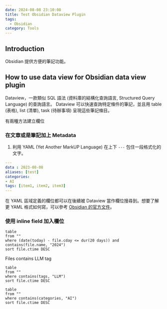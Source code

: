 ```yaml
---
date: 2024-08-08 23:10:08
title: Test Obsidian Dataview Plugin
tags:
  - Obsidian
category: Tools
---
```


## Introduction

Obsidian 提供方便的筆記功能。

## How to use data view for Obsidian data view plugin

Dataview，一款類似 SQL 語法 (資料庫的結構化查詢語言, Structured Query Language) 的查詢語言。 Dataview 可以快速查詢特定條件的筆記，並且用 table (表格), list (清單), task (待辦事項) 呈現這些筆記條目。

有兩種方法建立欄位
### 在文章或是筆記加上 Metadata
1. 利用 YAML (Yet Another MarkUP Language) 在上下 ```---``` 包住一段格式化的文字。
```yaml
---
data : 2023-08-08
aliases: [test]
categories: 
- AI
tags: [item1, item2, item3]
---
```

在 YAML 區域定義的欄位都可以在後續被 Dataview 當作欄位搜尋到。想要了解更 YAML 格式如何寫，可以參考 [Obsidian 的官方文件](https://help.obsidian.md/Advanced+topics/YAML+front+matter)。

### 使用 inline field 加入欄位





```dataview
table 
from ""
where (date(today) - file.cday <= dur(20 days)) and contains(file.name, "2024")
sort file.ctime DESC
```


Files contains LLM tag

```dataview
table 
from ""
where contains(tags, "LLM")
sort file.ctime DESC
```


```dataview
table 
from ""
where contains(categories, "AI")
sort file.ctime DESC
```

